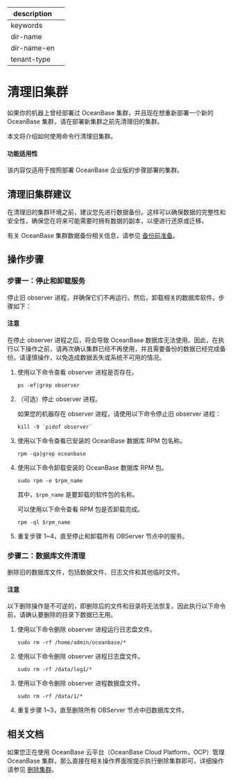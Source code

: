 |description||
|---|---|
|keywords||
|dir-name||
|dir-name-en||
|tenant-type||

# 清理旧集群

如果你的机器上曾经部署过 OceanBase 集群，并且现在想重新部署一个新的 OceanBase 集群，请在部署新集群之前先清理旧的集群。

本文将介绍如何使用命令行清理旧集群。

  <main id="notice" >
    <h4>功能适用性</h4>
    <p>该内容仅适用于按照部署 OceanBase 企业版的步骤部署的集群。</p>
  </main>

## 清理旧集群建议

在清理旧的集群环境之前，建议您先进行数据备份。这样可以确保数据的完整性和安全性，确保您在将来可能需要时拥有数据的副本，以便进行还原或迁移。

有关 OceanBase 集群数据备份相关信息，请参见 [备份前准备](../600.manage/600.backup-and-recovery/400.data-backup/100.preparation-before-data-backup.md)。

## 操作步骤

### 步骤一：停止和卸载服务

停止旧 observer 进程，并确保它们不再运行。然后，卸载相关的数据库软件。步骤如下：

<main id="notice" type='notice'>
  <h4>注意</h4>
  <p>在停止 observer 进程之后，将会导致 OceanBase 数据库无法使用。因此，在执行以下操作之前，请再次确认集群已经不再使用，并且需要备份的数据已经完成备份。请谨慎操作，以免造成数据丢失或系统不可用的情况。</p>
</main>

1. 使用以下命令查看 observer 进程是否存在。

   ```shell
   ps -ef|grep observer
   ```

2. （可选）停止 observer 进程。

   如果您的机器存在 observer 进程，请使用以下命令停止旧 observer 进程：

   ```shell
   kill -9 `pidof observer`
   ```

3. 使用以下命令查看已安装的 OceanBase 数据库 RPM 包名称。

   ```shell
   rpm -qa|grep oceanbase
   ```

4. 使用以下命令卸载安装的 OceanBase 数据库 RPM 包。

   ```shell
   sudo rpm -e $rpm_name
   ```

   其中，`$rpm_name` 是要卸载的软件包的名称。

   可以使用以下命令查看 RPM 包是否卸载完成。

   ```shell
   rpm -ql $rpm_name
   ```

5. 重复步骤 1~4，直至停止和卸载所有 OBServer 节点中的服务。

### 步骤二：数据库文件清理

删除旧的数据库文件，包括数据文件、日志文件和其他临时文件。

<main id="notice" type='notice'>
  <h4>注意</h4>
  <p>以下删除操作是不可逆的，即删除后的文件和目录将无法恢复。因此执行以下命令前，请确认要删除的目录下数据已无用。</p>
</main>

1. 使用以下命令删除 observer 进程运行日志盘文件。

   ```shell
   sudo rm -rf /home/admin/oceanbase/*
   ```

2. 使用以下命令删除 observer 进程日志盘文件。

   ```shell
   sudo rm -rf /data/log1/*
   ```

3. 使用以下命令删除 observer 进程数据盘文件。

   ```shell
   sudo rm -rf /data/1/*
   ```

4. 重复步骤 1~3，直至删除所有 OBServer 节点中旧数据库文件。

## 相关文档

如果您正在使用 OceanBase 云平台（OceanBase Cloud Platform，OCP）管理 OceanBase 集群，那么直接在相关操作界面按提示执行删除集群即可，详细操作请参见 [删除集群](https://www.oceanbase.com/docs/enterprise-oceanbase-ocp-cn-1000000000125896)。
